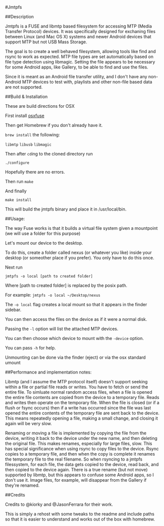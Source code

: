 #Jmtpfs

##Description

Jmtpfs is a FUSE and libmtp based filesystem for accessing MTP (Media Transfer
Protocol) devices. It was specifically designed for exchaning files between 
Linux (and Mac OS X) systems and newer Android devices that support MTP but not USB Mass 
Storage.

The goal is to create a well behaved filesystem, allowing tools like find and
rsync to work as expected. MTP file types are set automatically based on file
type detection using libmagic. Setting the file appears to be necessary for 
some Android apps, like  Gallery, to be able to find and use the files.
  
Since it is meant as an Android file transfer utility, and I don't have
any non-Android MTP devices to test with, playlists and other non-file
based data are not supported.

##Build & Installation

These are build directions for OSX

First install [osxfuse](https://osxfuse.github.io/)

Then get Homebrew if you don't already have it.

`brew install` the following:

`libmtp`
`libusb`
`libmagic`

Then after `cd`ing to the cloned directory run

`./configure`

Hopefully there are no errors.

Then run `make`

And finally

`make install`

This will build the jmtpfs binary and place it in /usr/local/bin.

##Usage:

The way Fuse works is that it builds a virtual file system given a mountpoint (we will use a folder for this purpose)

Let's mount our device to the desktop.

To do this, create a folder called nexus (or whatever you like) inside your desktop (or someother place if you prefer).
You only have to do this once.

Next run

`jmtpfs -o local [path to created folder]`

Where [path to created folder] is replaced by the posix path.

For example: `jmtpfs -o local ~/Desktop/nexus`

The `-o local` flag creates a local mount so that it appears in the finder sidebar.

You can then access the files on the device as if it were a normal disk.

Passing the `-l` option will list the attached MTP devices.

You can then choose which device to mount with the `-device` option.

You can pass `-h` for help.

Unmounting can be done via the finder (eject) or via the osx standard umount

##Performance and implementation notes:

Libmtp (and I assume the MTP protocol itself) doesn't support seeking within a 
file or partial file reads or writes. You have to fetch or send the entire 
file. To simluate normal random access files, when a file is opened the entire
file contents are copied from the device to a temporary file. Reads and writes
then operate on the temporary file. When the file is closed (or if a flush or
fsync occurs) then if a write has occurred since the file was last opened the
entire contents of the temporary file are sent back to the device. This means
repeatedly opening a file, making a small change, and closing it again will
be very slow.

Renaming or moving a file is implemented by copying the file from the device, 
writing it back to the device under the new name, and then deleting the 
original file. This makes renames, especially for large files, slow. This
has special significance when using rsync to copy files to the device. Rsync
copies to a temporary file, and then when the copy is complete it renames the
temporary file to the real filename. So when rsyncing to a jmtpfs filessystem, 
for each file, the data gets copied to the device, read back, and then copied
to the device again. There is a true rename (but not move) supported by libmtp,
but this appears to confuse some Android apps, so I don't use it. Image files,
for example, will disappear from the Gallery if they're renamed.

##Credits

Credits to @kiorky and @JasonFerrara for their work.

This is simply a rehost with some tweaks to the readme and include paths so that it is easier to understand and works out of the box with homebrew.
